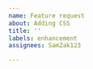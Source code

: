 ```yaml
---
name: Feature request
about: Adding CSS
title: ''
labels: enhancement
assignees: SamZak123

---
```



